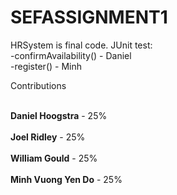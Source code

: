 # SEFASSIGNMENT1
HRSystem is final code.
JUnit test: <br>-confirmAvailability() - Daniel
           <br>-register() - Minh

Contributions <br><br>

<b>Daniel Hoogstra</b> - 25% <br><br>
<b>Joel Ridley</b> - 25%<br><br>
<b>William Gould</b> - 25% <br><br>
<b>Minh Vuong Yen Do</b> -  25% 
